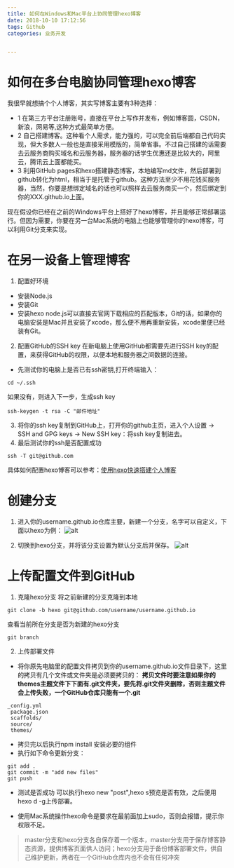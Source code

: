 ```yaml
---
title: 如何在Windows和Mac平台上协同管理hexo博客
date: 2018-10-10 17:12:56
tags: Github
categories: 业务开发


---
```



# 如何在多台电脑协同管理hexo博客
我很早就想搞个个人博客，其实写博客主要有3种选择：
- 1 在第三方平台注册账号，直接在平台上写作并发布，例如博客圆，CSDN，新浪，网易等,这种方式最简单方便。
- 2 自己搭建博客。这种看个人需求，能力强的，可以完全前后端都自己代码实现，但大多数人一般也是直接采用模版的，简单省事。不过自己搭建的话需要去云服务商购买域名和云服务器，服务器的话学生优惠还是比较大的，阿里云，腾讯云上面都能买。
- 3 利用GitHub pages和hexo搭建静态博客，本地编写md文件，然后部署到github转化为html，相当于是托管于github。这种方法至少不用花钱买服务器，当然，你要是想绑定域名的话也可以照样去云服务商买一个，然后绑定到你的XXX.github.io上面。

<!-- more -->

现在假设你已经在之前的Windows平台上搭好了hexo博客，并且能够正常部署运行。但因为需要，你要在另一台Mac系统的电脑上也能够管理你的hexo博客，可以利用Git分支来实现。

# 在另一设备上管理博客
1. 配置好环境
* 安装Node.js
* 安装Git
* 安装hexo
node.js可以直接去官网下载相应的匹配版本，Git的话，如果你的电脑安装是Mac并且安装了xcode，那么便不用再重新安装，xcode里便已经装有Git。
2. 配置GitHub的SSH key
在新电脑上使用GitHub都需要先进行SSH key的配置，来获得GitHub的权限，以便本地和服务器之间数据的连接。
- 先测试你的电脑上是否已有ssh密钥,打开终端输入：
```
cd ~/.ssh
```
如果没有，则进入下一步，生成ssh key
```
ssh-keygen -t rsa -C "邮件地址"
```
3. 将你的ssh key复制到GitHub上，打开你的github主页，进入个人设置 -> SSH and GPG keys -> New SSH key：将ssh key复制进去。
4. 最后测试你的ssh是否配置成功
```
ssh -T git@github.com
```
具体如何配置hexo博客可以参考：[使用hexo快速搭建个人博客](https://www.titanjun.top/2018/03/08/%E5%9F%BA%E4%BA%8EGitHub%E5%92%8CHexo%E6%90%AD%E5%BB%BA%E4%B8%AA%E4%BA%BA%E5%8D%9A%E5%AE%A2/)

# 创建分支
1. 进入你的username.github.io仓库主要，新建一个分支，名字可以自定义，下面以hexo为例：
![alt](http://pc5wd3ju6.bkt.clouddn.com/hexo1.jpg)

2. 切换到hexo分支，并将该分支设置为默认分支后并保存。
![alt](http://pc5wd3ju6.bkt.clouddn.com/hexo2.jpg)

# 上传配置文件到GitHub
1. 克隆hexo分支
将之前新建的分支克隆到本地
```
git clone -b hexo git@github.com/username/username.github.io
```
查看当前所在分支是否为新建的hexo分支
```
git branch
```
2. 上传部署文件
- 将你原先电脑里的配置文件拷贝到你的username.github.io文件目录下，这里的拷贝有几个文件或文件夹是必须要拷贝的：
**拷贝文件时要注意如果你的themes主题文件下下面有.git文件夹，要先将.git文件夹删除，否则主题文件会上传失败，一个GitHub仓库只能有一个.git**
```
_config.yml
 package.json
 scaffolds/
 source/
 themes/
```
- 拷贝完以后执行npm install 安装必要的组件
- 执行如下命令更新分支：
```
git add .
git commit -m "add new files"
git push
```
- 测试是否成功
可以执行hexo new "post",hexo s预览是否有效，之后便用hexo d -g上传部署。
* 使用Mac系统操作hexo命令是要求在最前面加上sudo，否则会报错，提示你权限不足。
> master分支和hexo分支各自保存着一个版本，master分支用于保存博客静态资源，提供博客页面供人访问；hexo分支用于备份博客部署文件，供自己维护更新，两者在一个GitHub仓库内也不会有任何冲突
